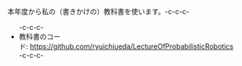 本年度から私の（書きかけの）教科書を使います。-c-c-c-<ul>-c-c-c- 	<li>教科書のコード: <a href="https://github.com/ryuichiueda/LectureOfProbabilisticRobotics">https://github.com/ryuichiueda/LectureOfProbabilisticRobotics</a></li>-c-c-c-</ul>
